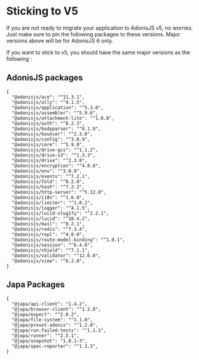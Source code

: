 # Sticking to V5

If you are not ready to migrate your application to AdonisJS v5, no worries. Just make sure to pin the following packages to these versions. Major versions above will be for AdonisJS 6 only.

If you want to stick to v5, you should have the same major versions as the following :

## AdonisJS packages

```jsonc
{
  "@adonisjs/ace": "^11.3.1",
  "@adonisjs/ally": "^4.1.5",
  "@adonisjs/application": "^5.3.0",
  "@adonisjs/assembler": "^5.9.6",
  "@adonisjs/attachment-lite": "^1.0.8",
  "@adonisjs/auth": "^8.2.3",
  "@adonisjs/bodyparser": "^8.1.9",
  "@adonisjs/bouncer": "^2.3.0",
  "@adonisjs/config": "^3.0.9",
  "@adonisjs/core": "^5.9.0",
  "@adonisjs/drive-gcs": "^1.1.2",
  "@adonisjs/drive-s3": "^1.3.3",
  "@adonisjs/drive": "^2.3.0",
  "@adonisjs/encryption": "^4.0.8",
  "@adonisjs/env": "^3.0.9",
  "@adonisjs/events": "^7.2.1",
  "@adonisjs/fold": "^8.2.0",
  "@adonisjs/hash": "^7.2.2",
  "@adonisjs/http-server": "^5.12.0",
  "@adonisjs/i18n": "^1.6.0",
  "@adonisjs/limiter": "^1.0.2",
  "@adonisjs/logger": "^4.1.5",
  "@adonisjs/lucid-slugify": "^2.2.1",
  "@adonisjs/lucid": "^18.4.2",
  "@adonisjs/mail": "^8.2.1",
  "@adonisjs/redis": "^7.3.4",
  "@adonisjs/repl": "^4.0.0",
  "@adonisjs/route-model-binding": "^1.0.1",
  "@adonisjs/session": "^6.4.0",
  "@adonisjs/shield": "^7.1.1",
  "@adonisjs/validator": "^12.6.0",
  "@adonisjs/view": "^6.2.0",
}
```

## Japa Packages

```jsonc
{
  "@japa/api-client": "1.4.2",
  "@japa/browser-client": "^1.2.0",
  "@japa/expect": "^2.0.2",
  "@japa/file-system": "^1.1.0",
  "@japa/preset-adonis": "^1.2.0",
  "@japa/run-failed-tests": "^1.1.1",
  "@japa/runner": "^2.5.1",
  "@japa/snapshot": "1.0.1-3",
  "@japa/spec-reporter": "^1.3.3",
}
```
